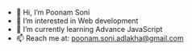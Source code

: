 - 👋 Hi, I’m Poonam Soni
- 👀 I’m interested in Web development
- 🌱 I’m currently learning Advance JavaScript
- 📫 Reach me at: poonam.soni.adlakha@gmail.com

<!---
poonam-adlakha/poonam-adlakha is a ✨ special ✨ repository because its `README.md` (this file) appears on your GitHub profile.
You can click the Preview link to take a look at your changes.
--->

